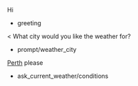 Hi
* greeting

< What city would you like the weather for?
* prompt/weather_city

[Perth](city) please
* ask_current_weather/conditions